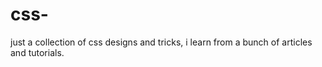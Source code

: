 # css-
just a collection of css designs and tricks, i learn from a bunch of articles and tutorials.

